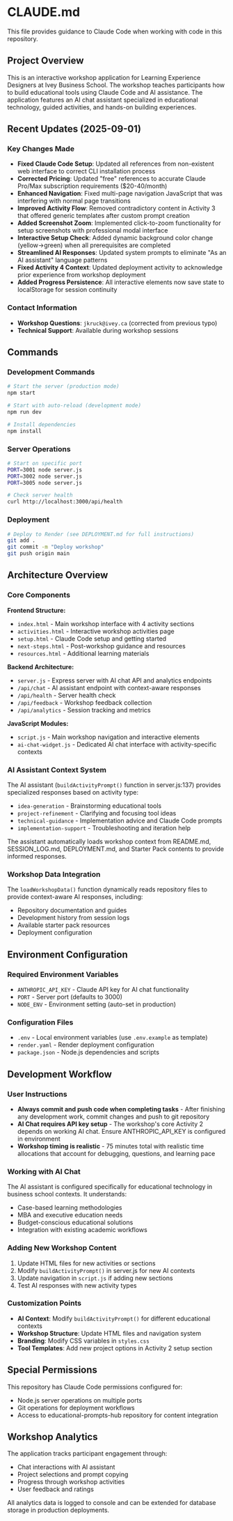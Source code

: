 # CLAUDE.md

This file provides guidance to Claude Code when working with code in this repository.

## Project Overview

This is an interactive workshop application for Learning Experience Designers at Ivey Business School. The workshop teaches participants how to build educational tools using Claude Code and AI assistance. The application features an AI chat assistant specialized in educational technology, guided activities, and hands-on building experiences.

## Recent Updates (2025-09-01)

### Key Changes Made
- **Fixed Claude Code Setup**: Updated all references from non-existent web interface to correct CLI installation process
- **Corrected Pricing**: Updated "free" references to accurate Claude Pro/Max subscription requirements ($20-40/month)
- **Enhanced Navigation**: Fixed multi-page navigation JavaScript that was interfering with normal page transitions
- **Improved Activity Flow**: Removed contradictory content in Activity 3 that offered generic templates after custom prompt creation
- **Added Screenshot Zoom**: Implemented click-to-zoom functionality for setup screenshots with professional modal interface
- **Interactive Setup Check**: Added dynamic background color change (yellow→green) when all prerequisites are completed
- **Streamlined AI Responses**: Updated system prompts to eliminate "As an AI assistant" language patterns
- **Fixed Activity 4 Context**: Updated deployment activity to acknowledge prior experience from workshop deployment
- **Added Progress Persistence**: All interactive elements now save state to localStorage for session continuity

### Contact Information
- **Workshop Questions**: `jkruck@ivey.ca` (corrected from previous typo)
- **Technical Support**: Available during workshop sessions

## Commands

### Development Commands
```bash
# Start the server (production mode)
npm start

# Start with auto-reload (development mode)
npm run dev

# Install dependencies
npm install
```

### Server Operations
```bash
# Start on specific port
PORT=3001 node server.js
PORT=3002 node server.js  
PORT=3005 node server.js

# Check server health
curl http://localhost:3000/api/health
```

### Deployment
```bash
# Deploy to Render (see DEPLOYMENT.md for full instructions)
git add .
git commit -m "Deploy workshop"
git push origin main
```

## Architecture Overview

### Core Components

**Frontend Structure:**
- `index.html` - Main workshop interface with 4 activity sections
- `activities.html` - Interactive workshop activities page
- `setup.html` - Claude Code setup and getting started
- `next-steps.html` - Post-workshop guidance and resources
- `resources.html` - Additional learning materials

**Backend Architecture:**
- `server.js` - Express server with AI chat API and analytics endpoints
- `/api/chat` - AI assistant endpoint with context-aware responses
- `/api/health` - Server health check
- `/api/feedback` - Workshop feedback collection
- `/api/analytics` - Session tracking and metrics

**JavaScript Modules:**
- `script.js` - Main workshop navigation and interactive elements
- `ai-chat-widget.js` - Dedicated AI chat interface with activity-specific contexts

### AI Assistant Context System

The AI assistant (`buildActivityPrompt()` function in server.js:137) provides specialized responses based on activity type:

- `idea-generation` - Brainstorming educational tools
- `project-refinement` - Clarifying and focusing tool ideas  
- `technical-guidance` - Implementation advice and Claude Code prompts
- `implementation-support` - Troubleshooting and iteration help

The assistant automatically loads workshop context from README.md, SESSION_LOG.md, DEPLOYMENT.md, and Starter Pack contents to provide informed responses.

### Workshop Data Integration

The `loadWorkshopData()` function dynamically reads repository files to provide context-aware AI responses, including:
- Repository documentation and guides
- Development history from session logs
- Available starter pack resources
- Deployment configuration

## Environment Configuration

### Required Environment Variables
- `ANTHROPIC_API_KEY` - Claude API key for AI chat functionality
- `PORT` - Server port (defaults to 3000)
- `NODE_ENV` - Environment setting (auto-set in production)

### Configuration Files
- `.env` - Local environment variables (use `.env.example` as template)
- `render.yaml` - Render deployment configuration
- `package.json` - Node.js dependencies and scripts

## Development Workflow

### User Instructions
- **Always commit and push code when completing tasks** - After finishing any development work, commit changes and push to git repository
- **AI Chat requires API key setup** - The workshop's core Activity 2 depends on working AI chat. Ensure ANTHROPIC_API_KEY is configured in environment
- **Workshop timing is realistic** - 75 minutes total with realistic time allocations that account for debugging, questions, and learning pace

### Working with AI Chat
The AI assistant is configured specifically for educational technology in business school contexts. It understands:
- Case-based learning methodologies
- MBA and executive education needs
- Budget-conscious educational solutions
- Integration with existing academic workflows

### Adding New Workshop Content
1. Update HTML files for new activities or sections
2. Modify `buildActivityPrompt()` in server.js for new AI contexts
3. Update navigation in `script.js` if adding new sections
4. Test AI responses with new activity types

### Customization Points
- **AI Context**: Modify `buildActivityPrompt()` for different educational contexts
- **Workshop Structure**: Update HTML files and navigation system
- **Branding**: Modify CSS variables in `styles.css`
- **Tool Templates**: Add new project options in Activity 2 setup section

## Special Permissions

This repository has Claude Code permissions configured for:
- Node.js server operations on multiple ports
- Git operations for deployment workflows
- Access to educational-prompts-hub repository for content integration

## Workshop Analytics

The application tracks participant engagement through:
- Chat interactions with AI assistant
- Project selections and prompt copying
- Progress through workshop activities
- User feedback and ratings

All analytics data is logged to console and can be extended for database storage in production deployments.